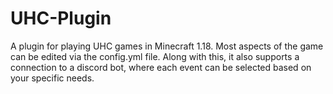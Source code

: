 # UHC-Plugin
A plugin for playing UHC games in Minecraft 1.18. Most aspects of the game can be edited via the config.yml file. Along with this, it also supports a connection to a discord bot, where each event can be selected based on your specific needs.
